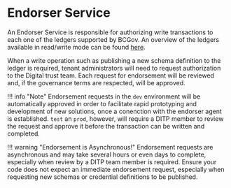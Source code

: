 # Endorser Service

An Endorser Service is responsible for authorizing write transactions to each one of the ledgers supported by BCGov. An overview of the ledgers available in read/write mode can be found [here](traction-overview.md#ledgers).

When a write operation such as publishing a new schema definition to the ledger is required, tenant administrators will need to request authorization to the Digital trust team. Each request for endorsement will be reviewed and, if the governance terms are respected, will be approved.

!!! info "Note"
    Endorsement requests in the `dev` environment will be automatically approved in order to facilitate rapid prototyping and development of new solutions, once a conenction with the endorser agent is established. `test` an `prod`, however, will require a DITP member to review the request and approve it before the transaction can be written and completed.

!!! warning "Endorsement is Asynchronous!"
    Endorsement requests are asynchronous and may take several hours or even days  to complete, especially when review by a DITP team member is required. Ensure your code does not expect an immediate endorsement request, especially when requesting new schemas or credential definitions to be published.
